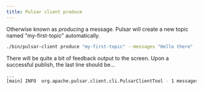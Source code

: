 ```yaml
---
title: Pulsar client produce
---
```


Otherwise known as _producing_ a message. Pulsar will create a new topic named "my-first-topic" automatically.

```bash
./bin/pulsar-client produce "my-first-topic" --messages "Hello there"
```

There will be quite a bit of feedback output to the screen. Upon a successful publish, the last line should be...

```bash
...
[main] INFO  org.apache.pulsar.client.cli.PulsarClientTool - 1 messages successfully produced
```
